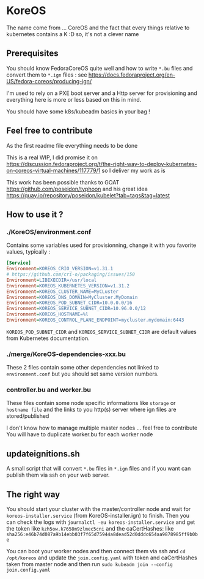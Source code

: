 # KoreOS

The name come from ... CoreOS and the fact that every things relative to kubernetes contains a K :D so, it's not a clever name

## Prerequisites

You should know FedoraCoreOS quite well and how to write `*.bu` files and convert them to `*.ign` files : see <https://docs.fedoraproject.org/en-US/fedora-coreos/producing-ign/>

I'm used to rely on a PXE boot server and a Http server for provisioning and everything here is more or less based on this in mind.

You should have some k8s/kubeadm basics in your bag !

## Feel free to contribute

As the first readme file everything needs to be done

This is a real WIP, I did promise it on <https://discussion.fedoraproject.org/t/the-right-way-to-deploy-kubernetes-on-coreos-virtual-machines/117779/1> so I deliver my work as is

This work has been possible thanks to GOAT <https://github.com/poseidon/typhoon> and his great idea <https://quay.io/repository/poseidon/kubelet?tab=tags&tag=latest>

## How to use it ?

### ./KoreOS/environment.conf

Contains some variables used for provisionning, change it with you favorite values, typîcally :

```ini
[Service]
Environment=KOREOS_CRIO_VERSION=v1.31.1
# https://github.com/cri-o/packaging/issues/150
Environment=LIBEXECDIR=/usr/local
Environment=KOREOS_KUBERNETES_VERSION=v1.31.2
Environment=KOREOS_CLUSTER_NAME=MyCLuster
Environment=KOREOS_DNS_DOMAIN=MyCluster.MyDomain
Environment=KOREOS_POD_SUBNET_CIDR=10.0.0.0/16
Environment=KOREOS_SERVICE_SUBNET_CIDR=10.96.0.0/12
Environment=KOREOS_HOSTNAME=%l
Environment=KOREOS_CONTROL_PLANE_ENDPOINT=mycluster.mydomain:6443
```

`KOREOS_POD_SUBNET_CIDR` and `KOREOS_SERVICE_SUBNET_CIDR` are default values from Kubernetes documentation.

### ./merge/KoreOS-dependencies-xxx.bu

These 2 files contain some other dependencies not linked to `environment.conf` but you should set same version numbers.

### controller.bu and worker.bu

These files contain some node specific informations like `storage` or `hostname file` and the links to you http(s) server where ign files are stored/published

I don't know how to manage multiple master nodes ... feel free to contribute
You will have to duplicate worker.bu for each worker node

## updateignitions.sh

A small script that will convert `*.bu` files in `*.ign` files and if you want can publish them via ssh on your web server.

## The right way

You should start your cluster with the master/controller node and wait for `koreos-installer.service` (from KoreOS-installer.ign) to finish.
Then you can check the logs with `journalctl -eu koreos-installer.service` and get the token like `kzh5ow.k7658m9zlmec5cni` and the caCertHashes: like `sha256:e46b74d087a9b14ebb03f7f65d75944a8dead52d0dddc654aa9878985ff9b0be`

You can boot your worker nodes and then connect them via ssh and `cd /opt/koreos` and update the `join.config.yaml` with token and caCertHashes taken from master node and then run `sudo kubeadm join --config join.config.yaml`
